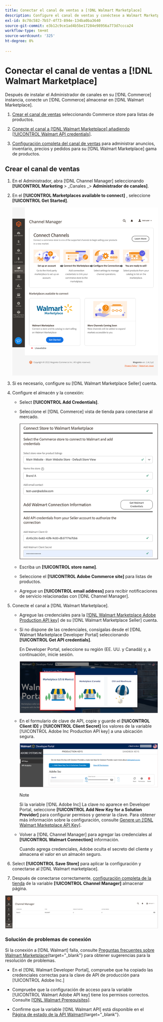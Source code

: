```yaml
---
title: Conectar el canal de ventas a [!DNL Walmart Marketplace]
description: Configure el canal de ventas y conéctese a Walmart Marketplace.
exl-id: 8c78c582-7b57-4f73-894e-134ba0ba3640
source-git-commit: e3b12c9ce1ad4b5be17284e98956a773d7ccca24
workflow-type: tm+mt
source-wordcount: '325'
ht-degree: 0%

---
```


# Conectar el canal de ventas a [!DNL Walmart Marketplace]

Después de instalar el Administrador de canales en su [!DNL Commerce] instancia, conecte un [!DNL Commerce] almacenar en [!DNL Walmart Marketplace].

1. [Crear el canal de ventas](#create-the-sales-channel) seleccionando Commerce store para listas de productos.

1. [Conecte el canal a [!DNL Walmart Marketplace] añadiendo [!UICONTROL Walmart API credentials]](#connect-the-channel-to-walmart-marketplace).

1. [Configuración completa del canal de ventas](#complete-store-setup) para administrar anuncios, inventario, precios y pedidos para su [!DNL Walmart Marketplace] gama de productos.

## Crear el canal de ventas

1. En el Administrador, abra [!DNL Channel Manager] seleccionando **[!UICONTROL Marketing** > _Canales _> **Administrador de canales]**.

1. En el **[!UICONTROL Marketplaces available to connect]** , seleccione **[!UICONTROL Get Started]**.

   ![Conectar nuevo [!DNL Walmart] almacenar en [!DNL Channel Manager]](assets/channel-manager-home.png)

1. Si es necesario, configure su [!DNL Walmart Marketplace Seller] cuenta.

1. Configure el almacén y la conexión:

   - Select **[!UICONTROL Add Credentials]**.

   - Seleccione el [!DNL Commerce] vista de tienda para conectarse al mercado.

      ![Configurar la conexión entre Commerce y [!DNL Walmart Marketplace] from [!DNL Channel Manager]](assets/configure-commerce-to-marketplace-connection.png)

   - Escriba un **[!UICONTROL store name]**.

   - Seleccione el **[!UICONTROL Adobe Commerce site]** para listas de productos.

   - Agregue un **[!UICONTROL email address]** para recibir notificaciones de servicio relacionadas con [!DNL Channel Manager].

1. Conecte el canal a [!DNL Walmart Marketplace].

   - Agregue las credenciales para la [[!DNL Walmart Marketplace Adobe Production API key]](walmart-prerequisites.md#generate-a-walmart-marketplace-production-api-key) de su [!DNL Walmart Marketplace Seller] cuenta.

   - Si no dispone de las credenciales, consígalas desde el [!DNL Walmart Marketplace Developer Portal] seleccionando **[!UICONTROL Get API credentials]**.

      En Developer Portal, seleccione su región (EE. UU. y Canadá) y, a continuación, inicie sesión.

      ![[!DNL Walmart Marketplace] inicio de sesión en la cuenta](assets/walmart-marketplace-login-page.png)

   - En el formulario de clave de API, copie y guarde el **[!UICONTROL Client ID]** y **[!UICONTROL Client Secret]** los valores de la variable [!UICONTROL Adobe Inc Production API key] a una ubicación segura.

      ![[!DNL Walmart Marketplace API key] página de configuración](assets/walmart-api-key-management-form.png)

      >[!NOTE]
      >
      >Si la variable [!DNL Adobe Inc] La clave no aparece en Developer Portal, seleccione **[!UICONTROL Add New Key for a Solution Provider]** para configurar permisos y generar la clave. Para obtener más información sobre la configuración, consulte [Genere un [!DNL Walmart Marketplace API Key]](walmart-prerequisites.md#generate-a-walmart-marketplace-api-key).

   - Volver a [!DNL Channel Manager] para agregar las credenciales al **[!UICONTROL Walmart Connection]** información.

      Cuando agrega credenciales, Adobe oculta el secreto del cliente y almacena el valor en un almacén seguro.

1. Select **[!UICONTROL Save Store]** para aplicar la configuración y conectarse al [!DNL Walmart marketplace].

1. Después de conectarse correctamente, [configuración completa de la tienda](complete-store-setup.md) de la variable **[!UICONTROL Channel Manager]** almacenar página.

![Configuración de la primera tienda](assets/channel-manager-setup-first-store.png)

### Solución de problemas de conexión

Si la conexión a [!DNL Walmart] falla, consulte [Preguntas frecuentes sobre Walmart Marketplace](https://developer.walmart.com/faq/us/faq-auth/){target=&quot;_blank&quot;} para obtener sugerencias para la resolución de problemas.

- En el [!DNL Walmart Developer Portal], compruebe que ha copiado las credenciales correctas para la clave de API de producción para [!UICONTROL Adobe Inc.]

- Compruebe que la configuración de acceso para la variable [!UICONTROL Walmart Adobe API key] tiene los permisos correctos. Consulte [[!DNL Walmart Prerequisites]](walmart-prerequisites.md##generate-a-walmart-marketplace-api-key).

- Confirme que la variable [!DNL Walmart API] está disponible en el [Página de estado de la API Walmart](https://developer.walmart.com/us/whats-new/new-api-status-information-now-available/){target=&quot;_blank&quot;}.
